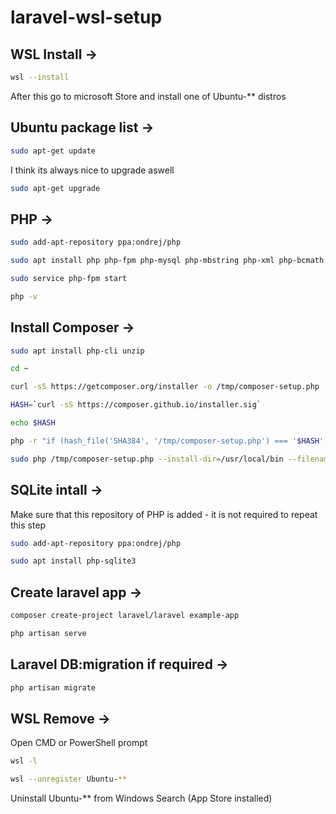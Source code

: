 # laravel-wsl-setup

## WSL Install ->
```bash
wsl --install
```
After this go to microsoft Store and install one of Ubuntu-** distros

## Ubuntu package list ->
```bash
sudo apt-get update
```
I think its always nice to upgrade aswell
```bash
sudo apt-get upgrade
```

## PHP ->
```bash
sudo add-apt-repository ppa:ondrej/php
```
```bash
sudo apt install php php-fpm php-mysql php-mbstring php-xml php-bcmath php-intl php-curl php-zip
```
```bash
sudo service php-fpm start
```
```bash
php -v
```


## Install Composer ->
```bash
sudo apt install php-cli unzip
```
```bash
cd ~
```
```bash
curl -sS https://getcomposer.org/installer -o /tmp/composer-setup.php
```
```bash
HASH=`curl -sS https://composer.github.io/installer.sig`
```
```bash
echo $HASH
```
```bash
php -r "if (hash_file('SHA384', '/tmp/composer-setup.php') === '$HASH') { echo 'Installer verified'; } else { echo 'Installer corrupt'; unlink('composer-setup.php'); } echo PHP_EOL;"
```
```bash
sudo php /tmp/composer-setup.php --install-dir=/usr/local/bin --filename=composer
```

## SQLite intall ->
Make sure that this repository of PHP is added - it is not required to repeat this step
```bash
sudo add-apt-repository ppa:ondrej/php
```
```bash
sudo apt install php-sqlite3
```


## Create laravel app ->
```bash
composer create-project laravel/laravel example-app
```
```bash
php artisan serve
```

## Laravel DB:migration if required ->
```bash
php artisan migrate
```


## WSL Remove ->
Open CMD or PowerShell prompt
```bash
wsl -l
```
```bash
wsl --unregister Ubuntu-**
```
Uninstall Ubuntu-** from Windows Search (App Store installed)
